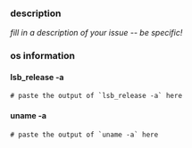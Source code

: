 <!--
NOTE: deadsnakes only provides packages for LTS releases (even number + .04)
- it's a lot of  **free** work already to build packages for LTS releases
- if you or your company would like to pay for this, please reach out directly
  (you can find my email address in my commits)

If you appreciate the work done here, please consider sponsoring:
- https://github.com/sponsors/asottile
-->

### description

_fill in a description of your issue -- be specific!_

### os information

#### lsb_release -a

```
# paste the output of `lsb_release -a` here
```

#### uname -a

```
# paste the output of `uname -a` here
```
